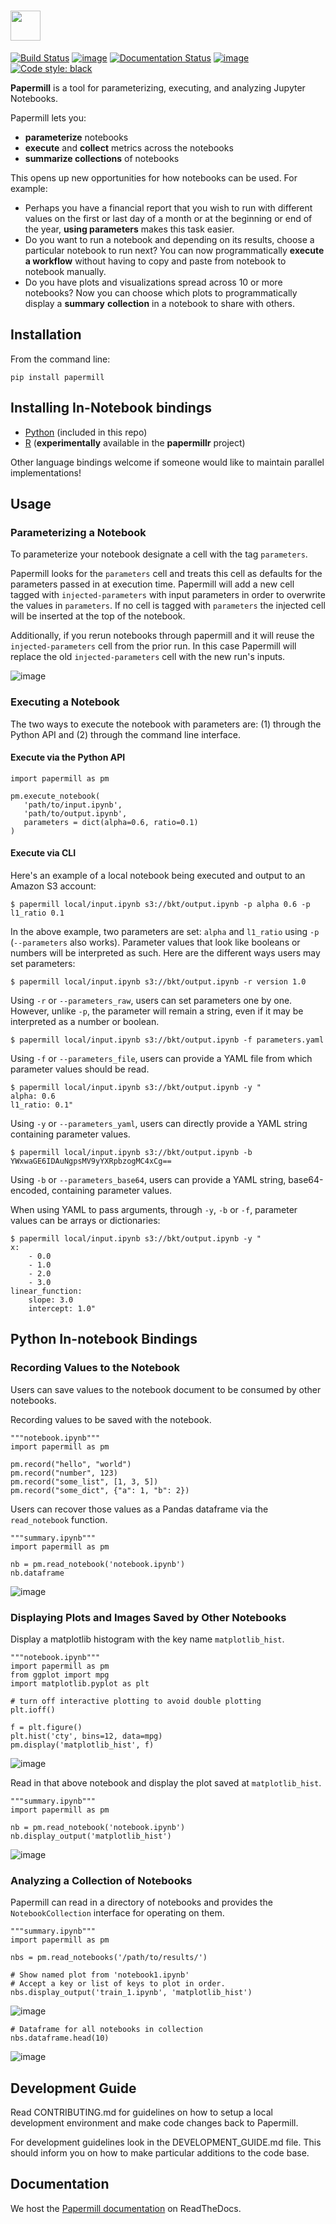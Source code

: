 <a href="https://github.com/nteract/papermill"><img src="https://media.githubusercontent.com/media/nteract/logos/master/nteract_papermill/exports/images/png/papermill_logo_wide.png" height="48px" /></a>
=======================================================================================================================================================================

[![Build Status](https://travis-ci.org/nteract/papermill.svg?branch=master)](https://travis-ci.org/nteract/papermill)
[![image](https://codecov.io/github/nteract/papermill/coverage.svg?branch=master)](https://codecov.io/github/nteract/papermill?branch=master)
[![Documentation Status](https://readthedocs.org/projects/papermill/badge/?version=latest)](http://papermill.readthedocs.io/en/latest/?badge=latest)
[![image](https://mybinder.org/badge.svg)](https://mybinder.org/v2/gh/nteract/papermill/master?filepath=binder%2Fprocess_highlight_dates.ipynb)
[![Code style: black](https://img.shields.io/badge/code%20style-black-000000.svg)](https://github.com/ambv/black)

**Papermill** is a tool for parameterizing, executing, and analyzing
Jupyter Notebooks.

Papermill lets you:

-   **parameterize** notebooks
-   **execute** and **collect** metrics across the notebooks
-   **summarize collections** of notebooks

This opens up new opportunities for how notebooks can be used. For
example:

-   Perhaps you have a financial report that you wish to run with
    different values on the first or last day of a month or at the
    beginning or end of the year, **using parameters** makes this task
    easier.
-   Do you want to run a notebook and depending on its results, choose a
    particular notebook to run next? You can now programmatically
    **execute a workflow** without having to copy and paste from
    notebook to notebook manually.
-   Do you have plots and visualizations spread across 10 or more
    notebooks? Now you can choose which plots to programmatically
    display a **summary** **collection** in a notebook to share with
    others.

Installation
------------

From the command line:

``` {.sourceCode .bash}
pip install papermill
```

Installing In-Notebook bindings
-------------------------------

-   [Python](https://github.com/nteract/papermill#python-in-notebook-bindings) (included in this repo)
-   [R](https://github.com/nteract/papermillr) (**experimentally** available in the
    **papermillr** project)

Other language bindings welcome if someone would like to maintain parallel implementations!

Usage
-----

### Parameterizing a Notebook

To parameterize your notebook designate a cell with the tag ``parameters``.

Papermill looks for the ``parameters`` cell and treats this cell as defaults for the parameters passed in at execution time. Papermill will add a new cell tagged with ``injected-parameters`` with input parameters in order to overwrite the values in ``parameters``. If no cell is tagged with ``parameters`` the injected cell will be inserted at the top of the notebook.

Additionally, if you rerun notebooks through papermill and it will reuse the ``injected-parameters`` cell from the prior run. In this case Papermill will replace the old ``injected-parameters`` cell with the new run's inputs.

![image](docs/img/parameters.png)

### Executing a Notebook

The two ways to execute the notebook with parameters are: (1) through
the Python API and (2) through the command line interface.

#### Execute via the Python API

``` {.sourceCode .python}
import papermill as pm

pm.execute_notebook(
   'path/to/input.ipynb',
   'path/to/output.ipynb',
   parameters = dict(alpha=0.6, ratio=0.1)
)
```

#### Execute via CLI

Here's an example of a local notebook being executed and output to an
Amazon S3 account:

``` {.sourceCode .bash}
$ papermill local/input.ipynb s3://bkt/output.ipynb -p alpha 0.6 -p l1_ratio 0.1
```

In the above example, two parameters are set: ``alpha`` and ``l1_ratio`` using ``-p`` (``--parameters`` also works). Parameter values that look like booleans or numbers will be interpreted as such. Here are the different ways users may set parameters:

``` {.sourceCode .bash}
$ papermill local/input.ipynb s3://bkt/output.ipynb -r version 1.0
```

Using ``-r`` or ``--parameters_raw``, users can set parameters one by one. However, unlike ``-p``, the parameter will remain a string, even if it may be interpreted as a number or boolean.

``` {.sourceCode .bash}
$ papermill local/input.ipynb s3://bkt/output.ipynb -f parameters.yaml
```

Using ``-f`` or ``--parameters_file``, users can provide a YAML file from which parameter values should be read.

``` {.sourceCode .bash}
$ papermill local/input.ipynb s3://bkt/output.ipynb -y "
alpha: 0.6
l1_ratio: 0.1"
```

Using ``-y`` or ``--parameters_yaml``, users can directly provide a YAML string containing parameter values.

``` {.sourceCode .bash}
$ papermill local/input.ipynb s3://bkt/output.ipynb -b YWxwaGE6IDAuNgpsMV9yYXRpbzogMC4xCg==
```

Using ``-b`` or ``--parameters_base64``, users can provide a YAML string, base64-encoded, containing parameter values.

When using YAML to pass arguments, through ``-y``, ``-b`` or ``-f``, parameter values can be arrays or dictionaries:

``` {.sourceCode .bash}
$ papermill local/input.ipynb s3://bkt/output.ipynb -y "
x:
    - 0.0
    - 1.0
    - 2.0
    - 3.0
linear_function:
    slope: 3.0
    intercept: 1.0"
```

Python In-notebook Bindings
---------------------------

### Recording Values to the Notebook

Users can save values to the notebook document to be consumed by other
notebooks.

Recording values to be saved with the notebook.

``` {.sourceCode .python}
"""notebook.ipynb"""
import papermill as pm

pm.record("hello", "world")
pm.record("number", 123)
pm.record("some_list", [1, 3, 5])
pm.record("some_dict", {"a": 1, "b": 2})
```

Users can recover those values as a Pandas dataframe via the
`read_notebook` function.

``` {.sourceCode .python}
"""summary.ipynb"""
import papermill as pm

nb = pm.read_notebook('notebook.ipynb')
nb.dataframe
```

![image](docs/img/nb_dataframe.png)

### Displaying Plots and Images Saved by Other Notebooks

Display a matplotlib histogram with the key name `matplotlib_hist`.

``` {.sourceCode .python}
"""notebook.ipynb"""
import papermill as pm
from ggplot import mpg
import matplotlib.pyplot as plt

# turn off interactive plotting to avoid double plotting
plt.ioff()

f = plt.figure()
plt.hist('cty', bins=12, data=mpg)
pm.display('matplotlib_hist', f)
```

![image](docs/img/matplotlib_hist.png)

Read in that above notebook and display the plot saved at
`matplotlib_hist`.

``` {.sourceCode .python}
"""summary.ipynb"""
import papermill as pm

nb = pm.read_notebook('notebook.ipynb')
nb.display_output('matplotlib_hist')
```

![image](docs/img/matplotlib_hist.png)

### Analyzing a Collection of Notebooks

Papermill can read in a directory of notebooks and provides the
`NotebookCollection` interface for operating on them.

``` {.sourceCode .python}
"""summary.ipynb"""
import papermill as pm

nbs = pm.read_notebooks('/path/to/results/')

# Show named plot from 'notebook1.ipynb'
# Accept a key or list of keys to plot in order.
nbs.display_output('train_1.ipynb', 'matplotlib_hist')
```

![image](docs/img/matplotlib_hist.png)

``` {.sourceCode .python}
# Dataframe for all notebooks in collection
nbs.dataframe.head(10)
```

![image](docs/img/nbs_dataframe.png)

Development Guide
-----------------

Read CONTRIBUTING.md for guidelines on how to setup a local development environment and make code changes back to Papermill.

For development guidelines look in the DEVELOPMENT_GUIDE.md file. This should inform you on how to make particular additions to the code base.

Documentation
-------------

We host the [Papermill documentation](http://papermill.readthedocs.io)
on ReadTheDocs.
